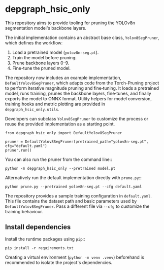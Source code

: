 # depgraph_hsic_only

This repository aims to provide tooling for pruning the YOLOv8n segmentation model's backbone layers.

The initial implementation contains an abstract base class, `Yolov8SegPruner`, which defines the workflow:

1. Load a pretrained model (`yolov8n-seg.pt`).
2. Train the model before pruning.
3. Prune backbone layers 0–9.
4. Fine-tune the pruned model.

The repository now includes an example implementation,
`DefaultYolov8SegPruner`, which adapts code from the Torch-Pruning project to
perform iterative magnitude pruning and fine‑tuning.  It loads a pretrained
model, runs training, prunes the backbone layers, fine‑tunes, and finally exports the model to ONNX format. Utility helpers for model conversion, training hooks and metric plotting are provided in ``depgraph_hsic_only.utils``.

Developers can subclass `Yolov8SegPruner` to customize the process or reuse the
provided implementation as a starting point.

```
from depgraph_hsic_only import DefaultYolov8SegPruner

pruner = DefaultYolov8SegPruner(pretrained_path="yolov8n-seg.pt", cfg="default.yaml")
pruner.run()
```

You can also run the pruner from the command line::

    python -m depgraph_hsic_only --pretrained model.pt

Alternatively run the default implementation directly with ``prune.py``::

    python prune.py --pretrained yolov8n-seg.pt --cfg default.yaml

The repository provides a sample training configuration in ``default.yaml``.
This file contains the dataset path and basic parameters used by
``DefaultYolov8SegPruner``.  Pass a different file via ``--cfg`` to customize
the training behaviour.

## Install dependencies

Install the runtime packages using ``pip``::

    pip install -r requirements.txt

Creating a virtual environment (``python -m venv .venv``) beforehand is
recommended to isolate the project's dependencies.
